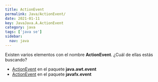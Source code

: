 ```yaml
---
title: ActionEvent
permalink: Java/ActionEvent/
date: 2021-01-11
key: JavaJava.A.ActionEvent
category: java
tags: ['java se']
sidebar: 
  nav: java
---
```


Existen varios elementos con el nombre **ActionEvent**. ¿Cuál de ellas estás buscando?
<ul>
<li><a href="/Java/ActionEvent-java-awt-event/">ActionEvent</a> en el paquete <strong>java.awt.event</strong></li>
<li><a href="/Java/ActionEvent-javafx-event/">ActionEvent</a> en el paquete <strong>javafx.event</strong></li>
<ul>
